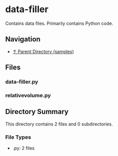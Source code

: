 # data-filler

Contains data files. Primarily contains Python code.

## Navigation

* [↑ Parent Directory (samples)](../README.md)

## Files

### data-filler.py



### relativevolume.py




## Directory Summary

This directory contains 2 files and 0 subdirectories.

### File Types

* .py: 2 files
